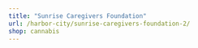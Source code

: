 ```yaml
---
title: "Sunrise Caregivers Foundation"
url: /harbor-city/sunrise-caregivers-foundation-2/
shop: cannabis
---
```

